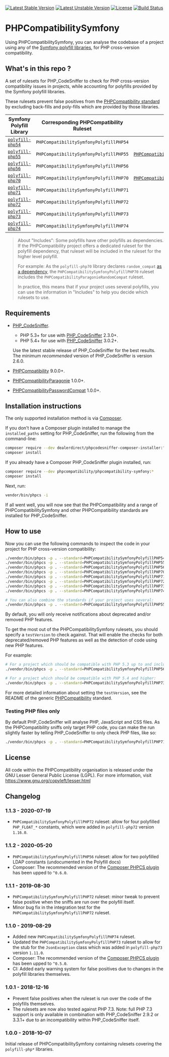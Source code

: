 [![Latest Stable Version](https://poser.pugx.org/phpcompatibility/phpcompatibility-symfony/v/stable.png)](https://packagist.org/packages/phpcompatibility/phpcompatibility-symfony)
[![Latest Unstable Version](https://poser.pugx.org/phpcompatibility/phpcompatibility-symfony/v/unstable.png)](https://packagist.org/packages/phpcompatibility/phpcompatibility-symfony)
[![License](https://poser.pugx.org/phpcompatibility/phpcompatibility-symfony/license.png)](https://github.com/PHPCompatibility/PHPCompatibilitySymfony/blob/master/LICENSE)
[![Build Status](https://travis-ci.org/PHPCompatibility/PHPCompatibilitySymfony.svg?branch=master)](https://travis-ci.org/PHPCompatibility/PHPCompatibilitySymfony)

# PHPCompatibilitySymfony

Using PHPCompatibilitySymfony, you can analyse the codebase of a project using any of the [Symfony polyfill libraries](https://github.com/symfony?utf8=?&q=polyfill), for PHP cross-version compatibility.


## What's in this repo ?

A set of rulesets for PHP_CodeSniffer to check for PHP cross-version compatibility issues in projects, while accounting for polyfills provided by the Symfony polyfill libraries.

These rulesets prevent false positives from the [PHPCompatibility standard](https://github.com/PHPCompatibility/PHPCompatibility) by excluding back-fills and poly-fills which are provided by those libraries.

Symfony Polyfill Library | Corresponding PHPCompatibility Ruleset | Includes
--- | --- | ---
[`polyfill-php54`](https://github.com/symfony/polyfill-php54) | `PHPCompatibilitySymfonyPolyfillPHP54` |
[`polyfill-php55`](https://github.com/symfony/polyfill-php55) | `PHPCompatibilitySymfonyPolyfillPHP55` | [`PHPCompatibilityPasswordCompat`](https://github.com/PHPCompatibility/PHPCompatibilityPasswordCompat)
[`polyfill-php56`](https://github.com/symfony/polyfill-php56) | `PHPCompatibilitySymfonyPolyfillPHP56` |
[`polyfill-php70`](https://github.com/symfony/polyfill-php70) | `PHPCompatibilitySymfonyPolyfillPHP70` | [`PHPCompatibilityParagonieRandomCompat`](https://github.com/PHPCompatibility/PHPCompatibilityParagonie)
[`polyfill-php71`](https://github.com/symfony/polyfill-php71) | `PHPCompatibilitySymfonyPolyfillPHP71` |
[`polyfill-php72`](https://github.com/symfony/polyfill-php72) | `PHPCompatibilitySymfonyPolyfillPHP72` |
[`polyfill-php73`](https://github.com/symfony/polyfill-php73) | `PHPCompatibilitySymfonyPolyfillPHP73` |
[`polyfill-php74`](https://github.com/symfony/polyfill-php74) | `PHPCompatibilitySymfonyPolyfillPHP74` |

> About "Includes":
> Some polyfills have other polyfills as dependencies. If the PHPCompatibility project offers a dedicated ruleset for the polyfill dependency, that ruleset will be included in the ruleset for the higher level polyfill.
>
> For example:
> As the `polyfill-php70` library declares `random_compat` [as a dependency](https://github.com/symfony/polyfill-php70/blob/master/composer.json), the `PHPCompatibilitySymfonyPolyfillPHP70` ruleset includes the `PHPCompatibilityParagonieRandomCompat` ruleset.
>
> In practice, this means that if your project uses several polyfills, you can use the information in "Includes" to help you decide which rulesets to use.


## Requirements

* [PHP_CodeSniffer](https://github.com/squizlabs/PHP_CodeSniffer).
    * PHP 5.3+ for use with [PHP_CodeSniffer](https://github.com/squizlabs/PHP_CodeSniffer) 2.3.0+.
    * PHP 5.4+ for use with [PHP_CodeSniffer](https://github.com/squizlabs/PHP_CodeSniffer) 3.0.2+.

    Use the latest stable release of PHP_CodeSniffer for the best results.
    The minimum _recommended_ version of PHP_CodeSniffer is version 2.6.0.
* [PHPCompatibility](https://github.com/PHPCompatibility/PHPCompatibility) 9.0.0+.
* [PHPCompatibilityParagonie](https://github.com/PHPCompatibility/PHPCompatibilityParagonie) 1.0.0+.
* [PHPCompatibilityPasswordCompat](https://github.com/PHPCompatibility/PHPCompatibilityPasswordCompat) 1.0.0+.


## Installation instructions

The only supported installation method is via [Composer](https://getcomposer.org/).

If you don't have a Composer plugin installed to manage the `installed_paths` setting for PHP_CodeSniffer, run the following from the command-line:
```bash
composer require --dev dealerdirect/phpcodesniffer-composer-installer:"^0.7" phpcompatibility/phpcompatibility-symfony:*
composer install
```

If you already have a Composer PHP_CodeSniffer plugin installed, run:
```bash
composer require --dev phpcompatibility/phpcompatibility-symfony:*
composer install
```

Next, run:
```bash
vendor/bin/phpcs -i
```
If all went well, you will now see that the PHPCompatibility and a range of PHPCompatibilitySymfony and other PHPCompatibility standards are installed for PHP_CodeSniffer.


## How to use

Now you can use the following commands to inspect the code in your project for PHP cross-version compatibility:
```bash
./vendor/bin/phpcs -p . --standard=PHPCompatibilitySymfonyPolyfillPHP54
./vendor/bin/phpcs -p . --standard=PHPCompatibilitySymfonyPolyfillPHP55
./vendor/bin/phpcs -p . --standard=PHPCompatibilitySymfonyPolyfillPHP56
./vendor/bin/phpcs -p . --standard=PHPCompatibilitySymfonyPolyfillPHP70
./vendor/bin/phpcs -p . --standard=PHPCompatibilitySymfonyPolyfillPHP71
./vendor/bin/phpcs -p . --standard=PHPCompatibilitySymfonyPolyfillPHP72
./vendor/bin/phpcs -p . --standard=PHPCompatibilitySymfonyPolyfillPHP73
./vendor/bin/phpcs -p . --standard=PHPCompatibilitySymfonyPolyfillPHP74

# You can also combine the standards if your project uses several:
./vendor/bin/phpcs -p . --standard=PHPCompatibilitySymfonyPolyfillPHP55,PHPCompatibilitySymfonyPolyfillPHP70,PHPCompatibilitySymfonyPolyfillPHP73
```

By default, you will only receive notifications about deprecated and/or removed PHP features.

To get the most out of the PHPCompatibilitySymfony rulesets, you should specify a `testVersion` to check against. That will enable the checks for both deprecated/removed PHP features as well as the detection of code using new PHP features.

For example:
```bash
# For a project which should be compatible with PHP 5.3 up to and including PHP 7.0:
./vendor/bin/phpcs -p . --standard=PHPCompatibilitySymfonyPolyfillPHP56 --runtime-set testVersion 5.3-7.0

# For a project which should be compatible with PHP 5.4 and higher:
./vendor/bin/phpcs -p . --standard=PHPCompatibilitySymfonyPolyfillPHP73 --runtime-set testVersion 5.4-
```

For more detailed information about setting the `testVersion`, see the README of the generic [PHPCompatibility](https://github.com/PHPCompatibility/PHPCompatibility#sniffing-your-code-for-compatibility-with-specific-php-versions) standard.


### Testing PHP files only

By default PHP_CodeSniffer will analyse PHP, JavaScript and CSS files. As the PHPCompatibility sniffs only target PHP code, you can make the run slightly faster by telling PHP_CodeSniffer to only check PHP files, like so:
```bash
./vendor/bin/phpcs -p . --standard=PHPCompatibilitySymfonyPolyfillPHP71 --extensions=php --runtime-set testVersion 5.3-
```

## License

All code within the PHPCompatibility organisation is released under the GNU Lesser General Public License (LGPL). For more information, visit https://www.gnu.org/copyleft/lesser.html


## Changelog

### 1.1.3 - 2020-07-19

* `PHPCompatibilitySymfonyPolyfillPHP72` ruleset: allow for four polyfilled `PHP_FLOAT_*` constants, which were added in `polyfill-php72` version `1.16.0`.

### 1.1.2 - 2020-05-20

* `PHPCompatibilitySymfonyPolyfillPHP56` ruleset: allow for two polyfilled LDAP constants (undocumented in the Polyfill docs)
* Composer: The recommended version of the [Composer PHPCS plugin](https://github.com/Dealerdirect/phpcodesniffer-composer-installer/) has been upped to `^0.6.0`.

### 1.1.1 - 2019-08-30

* `PHPCompatibilitySymfonyPolyfillPHP72` ruleset: minor tweak to prevent false positive when the sniffs are run over the polyfill itself.
* Minor bug fix in the integration test for the `PHPCompatibilitySymfonyPolyfillPHP72` ruleset.

### 1.1.0 - 2019-08-29

* Added new `PHPCompatibilitySymfonyPolyfillPHP74` ruleset.
* Updated the `PHPCompatibilitySymfonyPolyfillPHP73` ruleset to allow for the stub for the `JsonException` class which was added in `polyfill-php73` version `1.11.0`.
* Composer: The recommended version of the [Composer PHPCS plugin](https://github.com/Dealerdirect/phpcodesniffer-composer-installer/) has been upped to `^0.5.0`.
* CI: Added early warning system for false positives due to changes in the polyfill libraries themselves.

### 1.0.1 - 2018-12-16

* Prevent false positives when the ruleset is run over the code of the polyfills themselves.
* The rulesets are now also tested against PHP 7.3.
    Note: full PHP 7.3 support is only available in combination with PHP_CodeSniffer 2.9.2 or 3.3.1+ due to an incompatibility within PHP_CodeSniffer itself.

### 1.0.0 - 2018-10-07

Initial release of PHPCompatibilitySymfony containing rulesets covering the `polyfill-php*` libraries.
